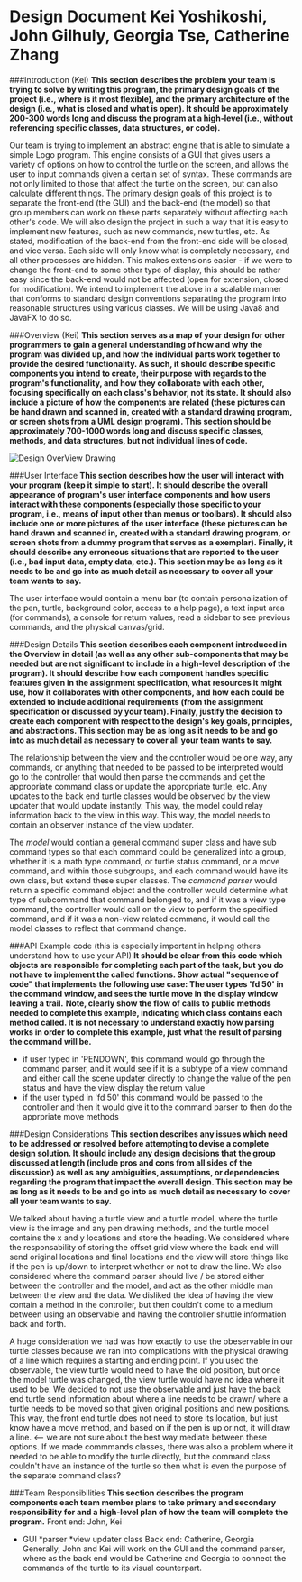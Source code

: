 Design Document 
Kei Yoshikoshi, John Gilhuly, Georgia Tse, Catherine Zhang
=======

###Introduction (Kei)
**This section describes the problem your team is trying to solve by writing this program, the primary design goals of the project (i.e., where is it most flexible), and the primary architecture of the design (i.e., what is closed and what is open). It should be approximately 200-300 words long and discuss the program at a high-level (i.e., without referencing specific classes, data structures, or code).**

Our team is trying to implement an abstract engine that is able to simulate a simple Logo program. This engine consists of a GUI that gives users a variety of options on how to control the turtle on the screen, and allows the user to input commands given a certain set of syntax. These commands are not only limited to those that affect the turtle on the screen, but can also calculate different things. The primary design goals of this project is to separate the front-end (the GUI) and the back-end (the model) so that group members can work on these parts separately without affecting each other's code. We will also design the project in such a way that it is easy to implement new features, such as new commands, new turtles, etc. As stated, modification of the back-end from the front-end side will be closed, and vice versa. Each side will only know what is completely necessary, and all other processes are hidden. This makes extensions easier - if we were to change the front-end to some other type of display, this should be rather easy since the back-end would not be affected (open for extension, closed for modification). We intend to implement the above in a scalable manner that conforms to standard design conventions separating the program into reasonable structures using various classes. We will be using Java8 and JavaFX to do so.


###Overview (Kei)
**This section serves as a map of your design for other programmers to gain a general understanding of how and why the program was divided up, and how the individual parts work together to provide the desired functionality. As such, it should describe specific components you intend to create, their purpose with regards to the program's functionality, and how they collaborate with each other, focusing specifically on each class's behavior, not its state. It should also include a picture of how the components are related (these pictures can be hand drawn and scanned in, created with a standard drawing program, or screen shots from a UML design program). This section should be approximately 700-1000 words long and discuss specific classes, methods, and data structures, but not individual lines of code.**

![Design OverView Drawing](https://github.com/duke-compsci308-spring2015/slogo_team06/blob/master/Design%20OverView%20Drawing)

###User Interface
**This section describes how the user will interact with your program (keep it simple to start). It should describe the overall appearance of program's user interface components and how users interact with these components (especially those specific to your program, i.e., means of input other than menus or toolbars). It should also include one or more pictures of the user interface (these pictures can be hand drawn and scanned in, created with a standard drawing program, or screen shots from a dummy program that serves as a exemplar). Finally, it should describe any erroneous situations that are reported to the user (i.e., bad input data, empty data, etc.). This section may be as long as it needs to be and go into as much detail as necessary to cover all your team wants to say.**

The user interface would contain a menu bar (to contain personalization of the pen, turtle, background color, access to a help page), a text input area (for commands), a console for return values, read a sidebar to see previous commands, and the physical canvas/grid.

###Design Details 
**This section describes each component introduced in the Overview in detail (as well as any other sub-components that may be needed but are not significant to include in a high-level description of the program). It should describe how each component handles specific features given in the assignment specification, what resources it might use, how it collaborates with other components, and how each could be extended to include additional requirements (from the assignment specification or discussed by your team). Finally, justify the decision to create each component with respect to the design's key goals, principles, and abstractions. This section may be as long as it needs to be and go into as much detail as necessary to cover all your team wants to say.**

The relationship between the view and the controller would be one way, any commands, or anything that needed to be passed to be interpreted would go to the controller that would then parse the commands and get the appropriate command class or update the appropriate turtle, etc. Any updates to the back end turtle classes would be observed by the view updater that would update instantly. This way, the model could relay information back to the view in this way. This way, the model needs to contain an observer instance of the view updater.

The *model* would contian a general command super class and have sub command types so that each command could be generalized into a group, whether it is a math type command, or turtle status command, or a move command, and within those subgroups, and each command would have its own class, but extend these super classes. 
The *command parser* would return a specific command object and the controller would determine what type of subcommand that command belonged to, and if it was a view type command, the controller would call on the view to perform the specified command, and if it was a non-view related command, it would call the model classes to reflect that command change. 

###API Example code (this is especially important in helping others understand how to use your API)
**It should be clear from this code which objects are responsible for completing each part of the task, but you do not have to implement the called functions. Show actual "sequence of code" that implements the following use case:  The user types 'fd 50' in the command window, and sees the turtle move in the display window leaving a trail.**
**Note, clearly show the flow of calls to public methods needed to complete this example, indicating which class contains each method called. It is not necessary to understand exactly how parsing works in order to complete this example, just what the result of parsing the command will be.**

 - if user typed in 'PENDOWN', this command would go through the command parser, and it would see if it is a subtype of a view command and either call the scene updater directly to change the value of the pen status and have the view display the return value
 - if the user typed in 'fd 50' this command would be passed to the controller and then it would give it to the command parser to then do the apprpriate move methods

###Design Considerations 
**This section describes any issues which need to be addressed or resolved before attempting to devise a complete design solution. It should include any design decisions that the group discussed at length (include pros and cons from all sides of the discussion) as well as any ambiguities, assumptions, or dependencies regarding the program that impact the overall design. This section may be as long as it needs to be and go into as much detail as necessary to cover all your team wants to say.**

We talked about having a turtle view and a turtle model, where the turtle view is the image and any pen drawing methods, and the turtle model contains the x and y locations and store the heading. 
We considered where the responsability of storing the offset grid view where the back end will send original locations and final locations and the view will store things like if the pen is up/down to interpret whether or not to draw the line. We also considered where the command parser should live / be stored either between the controller and the model, and act as the other middle man between the view and the data.
We disliked the idea of having the view contain a method in the controller, but then couldn't come to a medium between using an observable and having the controller shuttle information back and forth. 

A huge consideration we had was how exactly to use the obeservable in our turtle classes because we ran into complications with the physical drawing of a line which requires a starting and ending point. If you used the observable, the view turtle would need to have the old position, but once the model turtle was changed, the view turtle would have no idea where it used to be. 
We decided to not use the observable and just have the back end turtle send information about where a line needs to be drawn/ where a turtle needs to be moved so that given original positions and new positions. This way, the front end turtle does not need to store its location, but just know have a move method, and based on if the pen is up or not, it will draw a line. <-- we are not sure about the best way mediate between these options.
If we made commmands classes, there was also a problem where it needed to be able to modify the turtle directly, but the command class couldn't have an instance of the turtle so then what is even the purpose of the separate command class? 

###Team Responsibilities
**This section describes the program components each team member plans to take primary and secondary responsibility for and a high-level plan of how the team will complete the program.**
Front end: John, Kei
* GUI
*parser
*view updater class
Back end: Catherine, Georgia
Generally, John and Kei will work on the GUI and the command parser, where as the back end would be Catherine and Georgia to connect the commands of the turtle to its visual counterpart.
